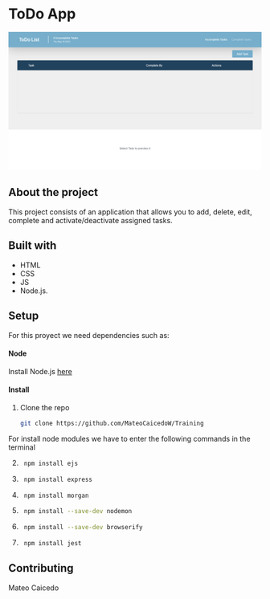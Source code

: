 # ToDo App 
<img src="src/public/images/img.png" alt="My cool logo"/>

## About the project
This project consists of an application that allows you to add, delete, edit, complete and activate/deactivate assigned tasks. 

## Built with

- HTML
- CSS
- JS
- Node.js.

## Setup

For this proyect we need dependencies such as:

#### Node
Install Node.js [here](https://nodejs.org/es/download/)

#### Install
1. Clone the repo
   ```sh
   git clone https://github.com/MateoCaicedoW/Training
   ```
For install node modules we have to enter the following commands in the terminal

2. ```sh
    npm install ejs
   ``` 

3. ```sh
    npm install express
   ```  

4. ```sh 
    npm install morgan
    ```  

5. ```sh 
    npm install --save-dev nodemon
    ``` 

6. ```sh  
    npm install --save-dev browserify
    ``` 

7. ```sh 
    npm install jest
    ``` 



## Contributing
Mateo Caicedo